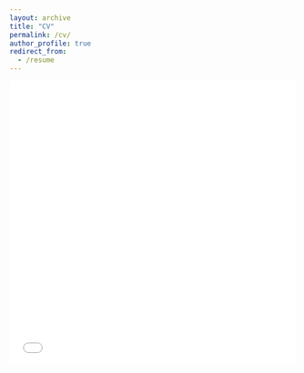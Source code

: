 ```yaml
---
layout: archive
title: "CV"
permalink: /cv/
author_profile: true
redirect_from:
  - /resume
---
```


<iframe src="files/ZhuoshengLiu_CV_628.pdf" width="100%" height="500" frameborder="no" border="0" marginwidth="0" marginheight="0"></iframe>


